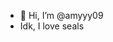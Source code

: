 - 👋 Hi, I’m @amyyy09
- Idk, I love seals

<!---
amyyy09/amyyy09 is a ✨ special ✨ repository because its `README.md` (this file) appears on your GitHub profile.
You can click the Preview link to take a look at your changes.
--->
